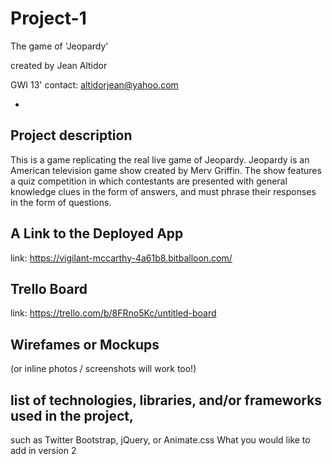 # Project-1

The game of 'Jeopardy'

created by Jean Altidor

GWI 13'
contact: altidorjean@yahoo.com

-


Project description
-
This is a game replicating the real live game of Jeopardy. Jeopardy is an American television game show created by Merv Griffin. The show features a quiz competition in which contestants are presented with general knowledge clues in the form of answers, and must phrase their responses in the form of questions. 

A Link to the Deployed App
-
link: https://vigilant-mccarthy-4a61b8.bitballoon.com/


Trello Board
-
link: https://trello.com/b/8FRno5Kc/untitled-board

Wirefames or Mockups 
-
(or inline photos / screenshots will work too!)


list of technologies, libraries, and/or frameworks used in the project,
-
 such as Twitter Bootstrap, jQuery, or Animate.css
What you would like to add in version 2